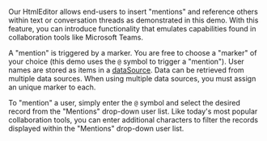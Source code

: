 Our HtmlEditor allows end-users to insert "mentions" and reference others within text or conversation threads as demonstrated in this demo. With this feature, you can introduce functionality that emulates capabilities found in collaboration tools like Microsoft Teams. 
<!--split-->

A "mention" is triggered by a marker. You are free to choose a "marker" of your choice (this demo uses the `@` symbol to trigger a "mention").  User names are stored as items in a [dataSource](/Documentation/ApiReference/UI_Components/dxHtmlEditor/Configuration/mentions/#dataSource). Data can be retrieved from multiple data sources. When using multiple data sources, you must assign an unique marker to each. 

To "mention" a user, simply enter the `@` symbol and select the desired record from the "Mentions" drop-down user list. Like today's most popular collaboration tools, you can enter additional characters to filter the records displayed within the "Mentions" drop-down user list.